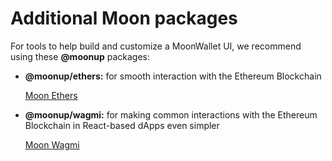 # Additional Moon packages

For tools to help build and customize a MoonWallet UI, we recommend using these **@moonup** packages:

*   **@moonup/ethers:** for smooth interaction with the Ethereum Blockchain

    [Moon Ethers](getting-started-with-moon-916ac83bad5646adb704eeaf6bcde252/moon-ethers-f381fbf881c647e1aab3d43fb4ad0600/)
*   **@moonup/wagmi:** for making common interactions with the Ethereum Blockchain in React-based dApps even simpler

    [Moon Wagmi](getting-started-with-moon-916ac83bad5646adb704eeaf6bcde252/moon-wagmi-3d44fd4699594c2397129482dc52589f.md)
